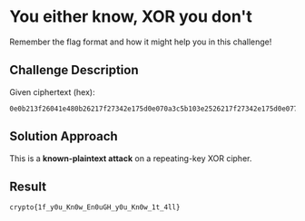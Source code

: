 # You either know, XOR you don't


Remember the flag format and how it might help you in this challenge!

## Challenge Description

Given ciphertext (hex):
```
0e0b213f26041e480b26217f27342e175d0e070a3c5b103e2526217f27342e175d0e077e263451150104
```

## Solution Approach

This is a **known-plaintext attack** on a repeating-key XOR cipher.


## Result

```
crypto{1f_y0u_Kn0w_En0uGH_y0u_Kn0w_1t_4ll}
```
